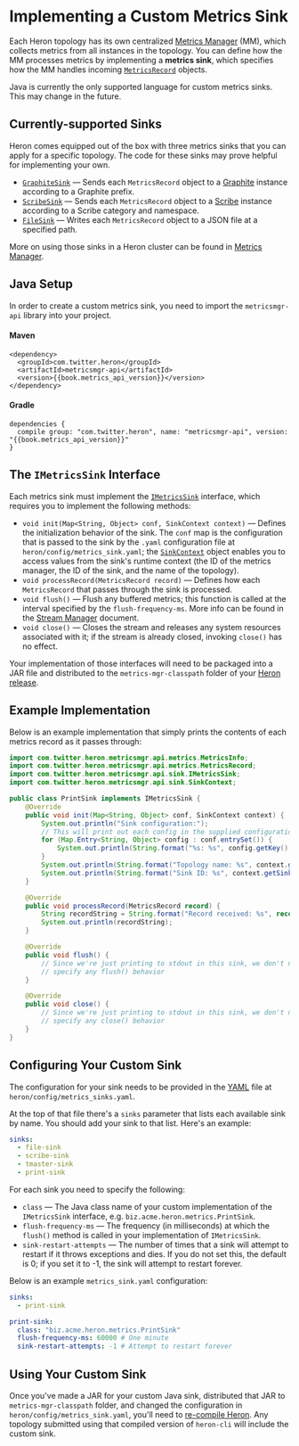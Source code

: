 # Implementing a Custom Metrics Sink

Each Heron topology has its own centralized [Metrics
Manager](../concepts/architecture.html#metrics-manager) (MM), which collects
metrics from all instances in the topology. You can define how the MM processes
metrics by implementing a **metrics sink**, which specifies how the MM handles
incoming
[`MetricsRecord`](../api/metrics/com/twitter/heron/metricsmgr/api/metrics/MetricsRecord.html)
objects.

Java is currently the only supported language for custom metrics sinks. This may
change in the future.

## Currently-supported Sinks

Heron comes equipped out of the box with three metrics sinks that you can apply
for a specific topology. The code for these sinks may prove helpful for
implementing your own.

* [`GraphiteSink`](../api/metrics/com/twitter/heron/metricsmgr/sink/Graphite.html)
  &mdash; Sends each `MetricsRecord` object to a
  [Graphite](http://graphite.wikidot.com/) instance according to a Graphite
  prefix.
* [`ScribeSink`](../api/metrics/com/twitter/heron/metricsmgr/sink/ScribeSink.html)
  &mdash; Sends each `MetricsRecord` object to a
  [Scribe](https://github.com/facebookarchive/scribe) instance according to a
  Scribe category and namespace.
* [`FileSink`](../api/metrics/com/twitter/heron/metricsmgr/sink/FileSink.html)
  &mdash; Writes each `MetricsRecord` object to a JSON file at a specified path.

More on using those sinks in a Heron cluster can be found in [Metrics
Manager](../operators/metrics-manager.html).

## Java Setup

In order to create a custom metrics sink, you need to import the
`metricsmgr-api` library into your project.

#### Maven

<pre><code class="lang-xml">&lt;dependency&gt;
  &lt;groupId>com.twitter.heron&lt;/groupId&gt;
  &lt;artifactId>metricsmgr-api&lt;/artifactId&gt;
  &lt;version&gt;{{book.metrics_api_version}}&lt;/version&gt;
&lt;/dependency&gt;</code></pre>

#### Gradle

<pre><code class="lang-groovy">dependencies {
  compile group: "com.twitter.heron", name: "metricsmgr-api", version: "{{book.metrics_api_version}}"
}</code></pre>

## The `IMetricsSink` Interface

Each metrics sink must implement the
[`IMetricsSink`](http://heronproject.github.io/metrics-api/com/twitter/heron/metricsmgr/IMetricsSink)
interface, which requires you to implement the following methods:

* `void init(Map<String, Object> conf, SinkContext context)` &mdash; Defines the
  initialization behavior of the sink. The `conf` map is the configuration that
  is passed to the sink by the `.yaml` configuration file at
  `heron/config/metrics_sink.yaml`; the
  [`SinkContext`](../api/metrics/com/twitter/heron/metricsmgr/api/sink/SinkContext.html)
  object enables you to access values from the sink's runtime context
  (the ID of the metrics manager, the ID of the sink, and the name of the
  topology).
* `void processRecord(MetricsRecord record)` &mdash; Defines how each
  `MetricsRecord` that passes through the sink is processed.
* `void flush()` &mdash; Flush any buffered metrics; this function is called at
  the interval specified by the `flush-frequency-ms`. More info can be found in
  the [Stream Manager](../operators/stream-manager.html) document.
* `void close()` &mdash; Closes the stream and releases any system resources
  associated with it; if the stream is already closed, invoking `close()` has no
  effect.

Your implementation of those interfaces will need to be packaged into a JAR file
and distributed to the `metrics-mgr-classpath` folder of your [Heron
release](../developers/compiling.html).

## Example Implementation

Below is an example implementation that simply prints the contents of each
metrics record as it passes through:

```java
import com.twitter.heron.metricsmgr.api.metrics.MetricsInfo;
import com.twitter.heron.metricsmgr.api.metrics.MetricsRecord;
import com.twitter.heron.metricsmgr.api.sink.IMetricsSink;
import com.twitter.heron.metricsmgr.api.sink.SinkContext;

public class PrintSink implements IMetricsSink {
    @Override
    public void init(Map<String, Object> conf, SinkContext context) {
        System.out.println("Sink configuration:");
        // This will print out each config in the supplied configuration
        for (Map.Entry<String, Object> config : conf.entrySet()) {
            System.out.println(String.format("%s: %s", config.getKey(), config.getValue());
        }
        System.out.println(String.format("Topology name: %s", context.getTopologyName());
        System.out.println(String.format("Sink ID: %s", context.getSinkId()));
    }

    @Override
    public void processRecord(MetricsRecord record) {
        String recordString = String.format("Record received: %s", record.toString());
        System.out.println(recordString);
    }

    @Override
    public void flush() {
        // Since we're just printing to stdout in this sink, we don't need to
        // specify any flush() behavior 
    }

    @Override
    public void close() {
        // Since we're just printing to stdout in this sink, we don't need to
        // specify any close() behavior 
    }
}
```

## Configuring Your Custom Sink

The configuration for your sink needs to be provided in the
[YAML](http://www.yaml.org/) file at `heron/config/metrics_sinks.yaml`.

At the top of that file there's a `sinks` parameter that lists each available
sink by name. You should add your sink to that list. Here's an example:

```yaml
sinks:
  - file-sink
  - scribe-sink
  - tmaster-sink
  - print-sink
```

For each sink you need to specify the following:

* `class` &mdash; The Java class name of your custom implementation of the
  `IMetricsSink` interface, e.g. `biz.acme.heron.metrics.PrintSink`.
* `flush-frequency-ms` &mdash; The frequency (in milliseconds) at which the
  `flush()` method is called in your implementation of `IMetricsSink`.
* `sink-restart-attempts` &mdash; The number of times that a sink will attempt to
  restart if it throws exceptions and dies. If you do not set this, the default
  is 0; if you set it to -1, the sink will attempt to restart forever.

Below is an example `metrics_sink.yaml` configuration:

```yaml
sinks:
  - print-sink

print-sink:
  class: "biz.acme.heron.metrics.PrintSink"
  flush-frequency-ms: 60000 # One minute
  sink-restart-attempts: -1 # Attempt to restart forever
```

## Using Your Custom Sink

Once you've made a JAR for your custom Java sink, distributed that JAR to
`metrics-mgr-classpath` folder, and changed the configuration in
`heron/config/metrics_sink.yaml`, you'll need to [re-compile
Heron](../developers/compiling.html). Any topology submitted using that compiled
version of `heron-cli` will include the custom sink.
